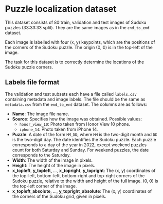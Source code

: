 # Puzzle localization dataset

This dataset consists of 80 train, validation and test images of Sudoku puzzles (33:33:33 split). They are the same images as in the `end_to_end` dataset.

Each image is labelled with four (x, y) keypoints, which are the positions of the corners of the Sudoku puzzle. The origin (0, 0) is in the top-left of the image.

The task for this dataset is to correctly determine the locations of the Sudoku puzzle corners.

## Labels file format

The validation and test subsets each have a file called `labels.csv` containing metadata and image labels. The file should be the same as `metadata.csv` from the `end_to_end` dataset. The columns are as follows:
* **Name**: The image file name.
* **Source**: Specifies how the image was obtained. Possible values:
  * `honor_view_10`: Photo taken from Honor View 10 phone.
  * `iphone_14`: Photo taken from iPhone 14.
* **Puzzle**: A date of the form `MM_DD`, where `MM` is the two-digit month and `DD` is the two-digit day. The date identifies the Sudoku puzzle. Each puzzle corresponds to a day of the year in 2022, except weekend puzzles count for both Saturday and Sunday. For weekend puzzles, the date corresponds to the Saturday.
* **Width**: The width of the image in pixels.
* **Height**: The height of the image in pixels.
* **x_topleft**, **y_topleft**, ..., **x_topright**, **y_topright**: The (x, y) coordinates of the top-left, bottom-left, bottom-right and top-right corners of the Sudoku puzzle, relative to the width and height of the full image. (0, 0) is the top-left corner of the image.
* **x_topleft_absolute**, ..., **y_topright_absolute**: The (x, y) coordinates of the corners of the Sudoku grid, given in pixels.
